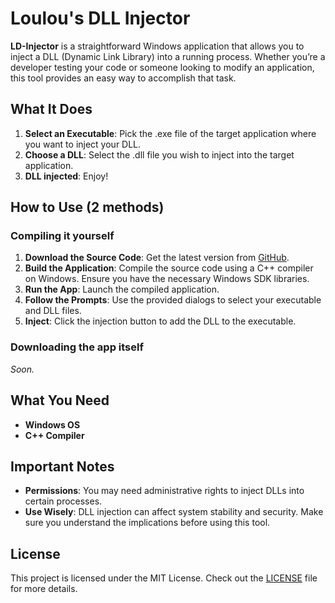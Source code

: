 # Loulou's DLL Injector

**LD-Injector** is a straightforward Windows application that allows you to inject a DLL (Dynamic Link Library) into a running process. Whether you’re a developer testing your code or someone looking to modify an application, this tool provides an easy way to accomplish that task.

## What It Does

1. **Select an Executable**: Pick the .exe file of the target application where you want to inject your DLL.
2. **Choose a DLL**: Select the .dll file you wish to inject into the target application.
3. **DLL injected**: Enjoy!

## How to Use (2 methods)

### Compiling it yourself
1. **Download the Source Code**: Get the latest version from [GitHub](https://github.com/LoulouNoLegend/LD-Injector).
2. **Build the Application**: Compile the source code using a C++ compiler on Windows. Ensure you have the necessary Windows SDK libraries.
3. **Run the App**: Launch the compiled application.
4. **Follow the Prompts**: Use the provided dialogs to select your executable and DLL files.
5. **Inject**: Click the injection button to add the DLL to the executable.

### Downloading the app itself
*Soon.*

## What You Need

- **Windows OS**
- **C++ Compiler**

## Important Notes

- **Permissions**: You may need administrative rights to inject DLLs into certain processes.
- **Use Wisely**: DLL injection can affect system stability and security. Make sure you understand the implications before using this tool.

## License

This project is licensed under the MIT License. Check out the [LICENSE](https://github.com/LoulouNoLegend/LD-Injector/blob/master/LICENSE.txt) file for more details.

